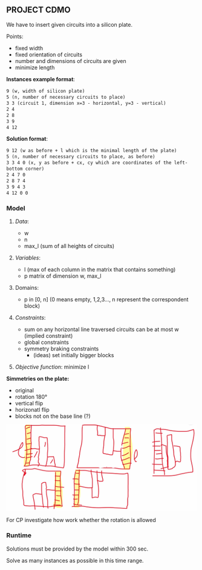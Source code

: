 ## PROJECT CDMO

We have to insert given circuits into a silicon plate.

Points:

- fixed width 
- fixed orientation of circuits
- number and dimensions of circuits are given 
- minimize length

**Instances example format**:

```
9 (w, width of silicon plate)
5 (n, number of necessary circuits to place)
3 3 (circuit 1, dimension x=3 - horizontal, y=3 - vertical)
2 4 
2 8 
3 9 
4 12
```

**Solution format**:

```
9 12 (w as before + l which is the minimal length of the plate)
5 (n, number of necessary circuits to place, as before)
3 3 4 0 (x, y as before + cx, cy which are coordinates of the left-bottom corner)
2 4 7 0
2 8 7 4
3 9 4 3
4 12 0 0
```



### Model

1. *Data*:

   - w
   - n
   - max_l (sum of all heights of circuits)

2. *Variables*: 

   - l (max of each column in the matrix that contains something)
   - p matrix of dimension w, max_l

3. Domains: 

   - p in [0, n] (0 means empty, 1,2,3..., n represent the correspondent block)

   

4. *Constraints*: 

   - sum on any horizontal line traversed circuits can be at most w (implied constraint)
   - global constraints
   - symmetry braking constraints 
     - (ideas) set initially bigger blocks

5. *Objective function*: minimize l

**Simmetries on the plate:**
- original
- rotation 180°
- vertical flip
- horizonatl flip
- blocks not on the base line (?)

![Simmetries](./assets/img/simmetries.jpg)

For CP investigate how work whether the rotation is allowed





### Runtime

Solutions must be provided by the model within 300 sec.

Solve as many instances as possible in this time range.
